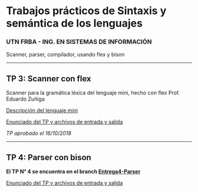 # Trabajos prácticos de Sintaxis y semántica de los lenguajes 
### UTN FRBA - ING. EN SISTEMAS DE INFORMACIÓN
Scanner, parser, compilador, usando flex y bison


*****************************************************************************************************



## TP 3: Scanner con flex
Scanner para la gramática léxica del lenguaje mini, hecho con flex
Prof. Eduardo Zuñiga

[Descripción del lenguaje mini](https://www.dropbox.com/sh/nr1zia5bz1tgdu0/AADUBdpuTfHwMc2rTkVTZyNba/TP/LenguajeMini.pdf?dl=0 "Lenguaje mini (Dropbox)")

[Enunciado del TP y archivos de entrada y salida](https://www.dropbox.com/sh/nr1zia5bz1tgdu0/AADwcqguKdHIk223JilMvneFa/TP/TP3.7z?dl=0 "TP3 (Dropbox)")

*TP aprobado el 16/10/2018*


*****************************************************************************************************


## TP 4: Parser con bison
**El TP N° 4 se encuentra en el branch 
[Entrega4-Parser](https://github.com/mari967/TP-3---Scanner/tree/Entrega4-Parser "Scanner y parser")**

[Enunciado del TP y archivos de entrada y salida](https://www.dropbox.com/sh/nr1zia5bz1tgdu0/AAAcUbBQiNZWP07wWFU29d-ua/TP?dl=0&preview=TP4.7z&subfolder_nav_tracking=1 "TP3 (Dropbox)")
